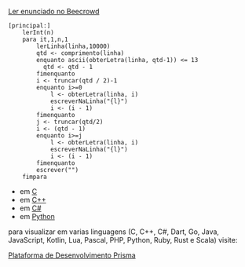 [Ler enunciado no Beecrowd](https://www.beecrowd.com.br/judge/en/problems/view/1235)

``` 
[principal:]
	lerInt(n)
	para it,1,n,1
		lerLinha(linha,10000)
		qtd <- comprimento(linha)		
		enquanto ascii(obterLetra(linha, qtd-1)) <= 13
		  qtd <- qtd - 1
		fimenquanto
		i <- truncar(qtd / 2)-1
		enquanto i>=0
			l <- obterLetra(linha, i)
			escreverNaLinha("{l}")
			i <- (i - 1)
		fimenquanto
		j <- truncar(qtd/2)
		i <- (qtd - 1)
		enquanto i>=j
			l <- obterLetra(linha, i)
			escreverNaLinha("{l}")
			i <- (i - 1)
		fimenquanto
		escrever("")
	fimpara
```

- em [C](https://www.prisma.dev.br/tela-demo-transpilado.html?idDemo=13&idTarget=1)
- em [C++](https://www.prisma.dev.br/tela-demo-transpilado.html?idDemo=13&idTarget=2)
- em [C#](https://www.prisma.dev.br/tela-demo-transpilado.html?idDemo=13&idTarget=3)
- em [Python](https://www.prisma.dev.br/tela-demo-transpilado.html?idDemo=13&idTarget=12)

para visualizar em varias linguagens (C, C++, C#, Dart, Go, Java, JavaScript, Kotlin, Lua, Pascal, PHP, Python, Ruby, Rust e Scala) visite:

[Plataforma de Desenvolvimento Prisma](https://www.prisma.dev.br/tela-demo.html?idDemo=13)

